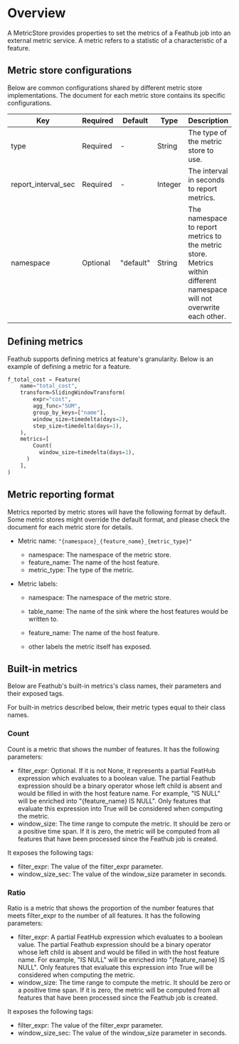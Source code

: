 # Overview

A MetricStore provides properties to set the metrics of a Feathub job into an external metric service. A metric refers to a statistic of a characteristic of a feature.

## Metric store configurations

Below are common configurations shared by different metric store implementations. The document for each metric store contains its specific configurations.

| Key                 | Required | Default   | Type    | Description                                                  |
| ------------------- | -------- | --------- | ------- | ------------------------------------------------------------ |
| type                | Required | -         | String  | The type of the metric store to use.                         |
| report_interval_sec | Required | -         | Integer | The interval in seconds to report metrics.                   |
| namespace           | Optional | "default" | String  | The namespace to report metrics to the metric store. Metrics within different namespace will not overwrite each other. |

## Defining metrics

Feathub supports defining metrics at feature's granularity. Below is an example of defining a metric for a feature.

```python
f_total_cost = Feature(
    name="total_cost",
    transform=SlidingWindowTransform(
        expr="cost",
        agg_func="SUM",
        group_by_keys=["name"],
        window_size=timedelta(days=2),
        step_size=timedelta(days=1),
    ),
    metrics=[
    	Count(
          window_size=timedelta(days=1),
      )
    ],
)
```

## Metric reporting format

Metrics reported by metric stores will have the following format by default. Some metric stores might override the default format, and please check the document for each metric store for details.

- Metric name: `"{namespace}_{feature_name}_{metric_type}"`
  - namespace: The namespace of the metric store.
  - feature_name: The name of the host feature.
  - metric_type: The type of the metric.
- Metric labels:

  - namespace: The namespace of the metric store.

  - table_name: The name of the sink where the host features would be written to.

  - feature_name: The name of the host feature.

  - other labels the metric itself has exposed.

## Built-in metrics

Below are Feathub's built-in metrics's class names, their parameters and their exposed tags.

For built-in metrics described below, their metric types equal to their class names.

### Count

Count is a metric that shows the number of features. It has the following parameters:

- filter_expr: Optional. If it is not None, it represents a partial FeatHub expression which evaluates to a boolean value. The partial Feathub expression should be a binary operator whose left child is absent and would be filled in with the host feature name. For example, "IS NULL" will be enriched into "{feature_name} IS NULL". Only features that evaluate this expression into True will be considered when computing the metric.
- window_size: The time range to compute the metric. It should be zero or a positive time span. If it is zero, the metric will be computed from all features that have been processed since the Feathub job is created.

It exposes the following tags:

- filter_expr: The value of the filter_expr parameter.
- window_size_sec: The value of the window_size parameter in seconds.

### Ratio

Ratio is a metric that shows the proportion of the number features that meets filter_expr to the number of all features. It has the following parameters:

- filter_expr: A partial FeatHub expression which evaluates to a boolean value. The partial Feathub expression should be a binary operator whose left child is absent and would be filled in with the host feature name. For example, "IS NULL" will be enriched into "{feature_name} IS NULL". Only features that evaluate this expression into True will be considered when computing the metric.
- window_size: The time range to compute the metric. It should be zero or a positive time span. If it is zero, the metric will be computed from all features that have been processed since the Feathub job is created.

It exposes the following tags:

- filter_expr: The value of the filter_expr parameter.
- window_size_sec: The value of the window_size parameter in seconds.

